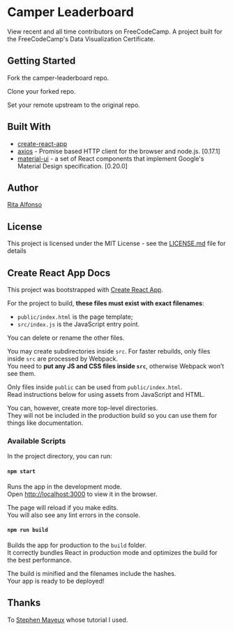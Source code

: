# Camper Leaderboard

View recent and all time contributors on FreeCodeCamp. A project built for the FreeCodeCamp's Data Visualization Certificate.


## Getting Started

Fork the camper-leaderboard repo.

Clone your forked repo.

Set your remote upstream to the original repo.


## Built With

* [create-react-app](https://github.com/facebookincubator/create-react-app)
* [axios](https://www.npmjs.com/package/axios) - Promise based HTTP client for the browser and node.js. [0.17.1]
* [material-ui](https://www.npmjs.com/package/material-ui) - a set of React components that implement Google's Material Design specification. [0.20.0]


## Author

[Rita Alfonso](https://github.com/alfonsotech)


## License

This project is licensed under the MIT License - see the [LICENSE.md](LICENSE.md) file for details

## Create React App Docs
This project was bootstrapped with [Create React App](https://github.com/facebookincubator/create-react-app).


For the project to build, **these files must exist with exact filenames**:

* `public/index.html` is the page template;
* `src/index.js` is the JavaScript entry point.

You can delete or rename the other files.

You may create subdirectories inside `src`. For faster rebuilds, only files inside `src` are processed by Webpack.<br>
You need to **put any JS and CSS files inside `src`**, otherwise Webpack won’t see them.

Only files inside `public` can be used from `public/index.html`.<br>
Read instructions below for using assets from JavaScript and HTML.

You can, however, create more top-level directories.<br>
They will not be included in the production build so you can use them for things like documentation.

### Available Scripts

In the project directory, you can run:

#### `npm start`

Runs the app in the development mode.<br>
Open [http://localhost:3000](http://localhost:3000) to view it in the browser.

The page will reload if you make edits.<br>
You will also see any lint errors in the console.

#### `npm run build`

Builds the app for production to the `build` folder.<br>
It correctly bundles React in production mode and optimizes the build for the best performance.

The build is minified and the filenames include the hashes.<br>
Your app is ready to be deployed!

## Thanks
To [Stephen Mayeux](https://www.youtube.com/watch?v=kk0KiN9Zzg0&list=PLtwj5TTsiP7shy3ollmS_LmQk-Ct_wRSF) whose tutorial I used.
